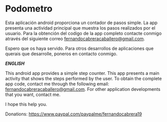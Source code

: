 # Podometro
Esta aplicación android proporciona un contador de pasos simple. La app presenta una actividad principal que muestra los pasos realizados por el usuario. Para la obtención del codigo de la app completo contacte conmigo através del siguiente correo fernandocabreracaballero@gmail.com. 

Espero que os haya servido. Para otros desarrollos de aplicaciones que querais que desarrolle, poneros en contacto conmigo.

***ENGLISH***

This android app provides a simple step counter. This app presents a main activity that shows the steps performed by the user. To obtain the complete app code, contact me through the following email: fernandocabreracaballero@gmail.com. 
For other application developments that you want, contact me.

I hope this help you. 


Donations: https://www.paypal.com/paypalme/fernandocabrera19

